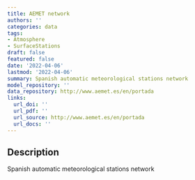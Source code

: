 ```yaml
---
title: AEMET network
authors: ''
categories: data
tags:
- Atmosphere
- SurfaceStations
draft: false
featured: false
date: '2022-04-06'
lastmod: '2022-04-06'
summary: Spanish automatic meteorological stations network
model_repository: ''
data_repository: http://www.aemet.es/en/portada
links:
  url_doi: ''
  url_pdf: ''
  url_source: http://www.aemet.es/en/portada
  url_docs: ''
---
```


## Description

Spanish automatic meteorological stations network

